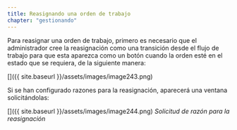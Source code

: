 ```yaml
---
title: Reasignando una orden de trabajo
chapter: "gestionando"
---
```


Para reasignar una orden de trabajo, primero es necesario que el administrador cree la reasignación como una transición desde el flujo de trabajo para que esta aparezca como un botón cuando la orden esté en el estado que se requiera, de la siguiente manera:

[]({{ site.baseurl }}/assets/images/image243.png)

Si se han configurado razones para la reasignación, aparecerá una ventana solicitándolas:

[]({{ site.baseurl }}/assets/images/image244.png)
_Solicitud de razón para la reasignación_
